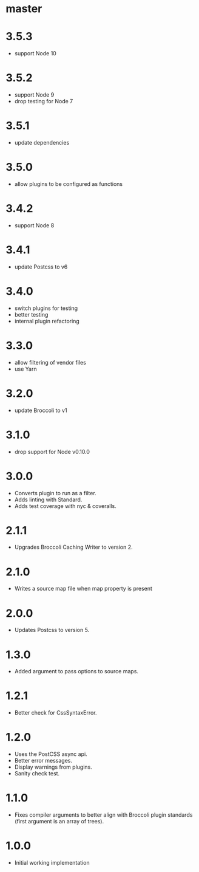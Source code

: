 # master

# 3.5.3

* support Node 10

# 3.5.2

* support Node 9
* drop testing for Node 7

# 3.5.1

* update dependencies

# 3.5.0

* allow plugins to be configured as functions

# 3.4.2

* support Node 8

# 3.4.1

* update Postcss to v6

# 3.4.0

* switch plugins for testing
* better testing
* internal plugin refactoring

# 3.3.0

* allow filtering of vendor files
* use Yarn

# 3.2.0

* update Broccoli to v1

# 3.1.0

* drop support for Node v0.10.0

# 3.0.0

* Converts plugin to run as a filter.
* Adds linting with Standard.
* Adds test coverage with nyc & coveralls.

# 2.1.1

* Upgrades Broccoli Caching Writer to version 2.

# 2.1.0

* Writes a source map file when map property is present

# 2.0.0

* Updates Postcss to version 5.

# 1.3.0

* Added argument to pass options to source maps.

# 1.2.1

* Better check for CssSyntaxError.

# 1.2.0

* Uses the PostCSS async api.
* Better error messages.
* Display warnings from plugins.
* Sanity check test.

# 1.1.0

* Fixes compiler arguments to better align with Broccoli plugin standards (first argument is an array of trees).

# 1.0.0

* Initial working implementation
